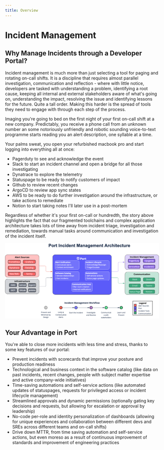 ```yaml
---
title: Overview
---
```


# Incident Management

## Why Manage Incidents through a Developer Portal?

Incident management is much more than just selecting a tool for paging and rotating on-call shifts. It is a discipline that requires almost parallel investigation, communication and reflection - where with little notice, developers are tasked with understanding a problem, identifying a root cause, keeping all internal and external stakeholders aware of what's going on, understanding the impact, resolving the issue and identifying lessons for the future. Quite a tall order. Making this harder is the spread of tools they need to engage with through each step of the process.

Imaging you're going to bed on the first night of your first on-call shift at a new company. Predictably, you receive a phone call from an unknown number an some notoriously unfriendly and robotic sounding voice-to-text programme starts reading you an alert description, one syllable at a time.

Your palms sweat, you open your refurbished macbook pro and start logging into everything all at once:
- Pagerduty to see and acknowledge the event
- Slack to start an incident channel and open a bridge for all those investigating
- Dynatrace to explore the telemetry
- Statuspage to be ready to notify customers of impact
- Github to review recent changes
- ArgoCD to review app sync states
- AWS to be ready to do further investigation around the infrastructure, or take actions to remediate
- Notion to start taking notes I'll later use in a post-mortem

Regardless of whether it's your first on-call or hundredth, the story above highlights the fact that our fragmented toolchains and complex application architecture takes lots of time away from incident triage, investigation and remediation, towards manual tasks around communication and investigation of the incident itself.

![Incident Management Solution Architecture](../../../static/img/solutions/incident-management/incident_management_solution_architecture.png)

## Your Advantage in Port

You're able to close more incidents with less time and stress, thanks to some key features of our portal:
- Prevent incidents with scorecards that improve your posture and production readiness
- Technological and business context in the software catalog (like data on past incidents, recent changes, people with subject matter expertise and active company-wide initiatives)
- Time-saving automations and self-service actions (like automated updates of statuspages, requests for privileged access or incident lifecycle management)
- Streamlined approvals and dynamic permissions (optionally gating key decisions and requests, but allowing for escalation or approval by leadership)
- No-code per-role and identity personalization of dashboards (allowing for unique experiences and collaboration between different devs and SREs across different teams and on-call shifts)
- Drive down MTTR, from time saving automation and self-service actions, but even moreso as a result of continuous improvement of standards and improvement of engineering practices

